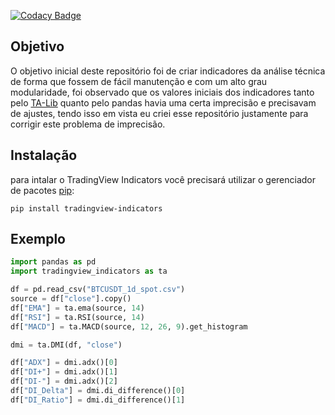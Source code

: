 [![Codacy Badge](https://app.codacy.com/project/badge/Grade/0ab9ac33df2d4df2a0f8e52237f8a8ad)](https://app.codacy.com/gh/m-marqx/TradingView-Indicators/dashboard?utm_source=gh&utm_medium=referral&utm_content=&utm_campaign=Badge_grade)

## Objetivo

O objetivo inicial deste repositório foi de criar indicadores da análise técnica de forma que fossem de fácil manutenção e com um alto grau modularidade, foi observado que os valores iniciais dos indicadores tanto pelo [TA-Lib](https://github.com/TA-Lib/ta-lib-python) quanto pelo pandas havia uma certa imprecisão e precisavam de ajustes, tendo isso em vista eu criei esse repositório justamente para corrigir este problema de imprecisão.

## Instalação
para intalar o TradingView Indicators você precisará utilizar o gerenciador de pacotes [pip](https://pip.pypa.io/en/stable/):

```
pip install tradingview-indicators
```

## Exemplo

```python
import pandas as pd
import tradingview_indicators as ta

df = pd.read_csv("BTCUSDT_1d_spot.csv")
source = df["close"].copy()
df["EMA"] = ta.ema(source, 14)
df["RSI"] = ta.RSI(source, 14)
df["MACD"] = ta.MACD(source, 12, 26, 9).get_histogram

dmi = ta.DMI(df, "close")

df["ADX"] = dmi.adx()[0]
df["DI+"] = dmi.adx()[1]
df["DI-"] = dmi.adx()[2]
df["DI_Delta"] = dmi.di_difference()[0]
df["DI_Ratio"] = dmi.di_difference()[1]
```
